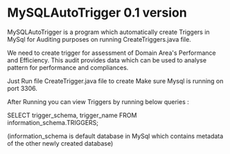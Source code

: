 # MySQLAutoTrigger 0.1 version
MySQLAutoTrigger is a program which automatically create Triggers in MySql for Auditing purposes
on running CreateTriggers.java file.

We need to create trigger for assessment of Domain Area's Performance and Efficiency.
This audit provides data which can be used to analyse pattern for performance and compliances.

Just Run file CreateTrigger.java file to create
Make sure Mysql is running on port 3306.

After Running you can view Triggers by running below queries :

SELECT trigger_schema, trigger_name FROM information_schema.TRIGGERS;

(information_schema is default database in MySql which contains metadata of the other newly created database)
